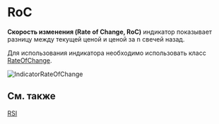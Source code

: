 # RoC

**Скорость изменения (Rate of Change, RoC)** индикатор показывает разницу между текущей ценой и ценой за n свечей назад. 

Для использования индикатора необходимо использовать класс [RateOfChange](../api/StockSharp.Algo.Indicators.RateOfChange.html). 

![IndicatorRateOfChange](~/images/IndicatorRateOfChange.png)

## См. также

[RSI](IndicatorRelativeStrengthIndex.md)
